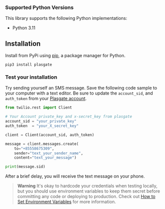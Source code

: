 ### Supported Python Versions

This library supports the following Python implementations:

- Python 3.11


## Installation

Install from PyPi using [pip](https:n//pip.pypa.io/en/latest/), a
package manager for Python.

```shell
pip3 install plasgate
```

### Test your installation

Try sending yourself an SMS message. Save the following code sample to your computer with a text editor. Be sure to update the `account_sid`, and `auth_token` from your [Plasgate account](https://cloud.plasgate.com/).

```python
from twilio.rest import Client

# Your Account private_key and x-secret_key from plasgate
account_sid = "your_private_key"
auth_token  = "your_X_secret_key"

client = Client(account_sid, auth_token)

message = client.messages.create(
    to="+85558675309",
    sender="text_your_sender_name",
    content="text_your_message")

print(message.sid)
```

After a brief delay, you will receive the text message on your phone.

> **Warning**
> It's okay to hardcode your credentials when testing locally, but you should use environment variables to keep them secret before committing any code or deploying to production. Check out [How to Set Environment Variables](https://www.twilio.com/blog/2017/01/how-to-set-environment-variables.html) for more information.
